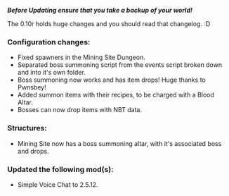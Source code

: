 ***Before Updating ensure that you take a backup of your world!***

The 0.10r holds huge changes and you should read that changelog. :D

### **__Configuration changes:__**
* Fixed spawners in the Mining Site Dungeon.
* Separated boss summoning script from the events script broken down and into it's own folder.
* Boss summoning now works and has item drops! Huge thanks to Pwnsbey!
* Added summon items with their recipes, to be charged with a Blood Altar.
* Bosses can now drop items with NBT data.

### **__Structures:__**
* Mining Site now has a boss summoning altar, with it's associated boss and drops.

### **__Updated the following mod(s):__**
* Simple Voice Chat to 2.5.12.